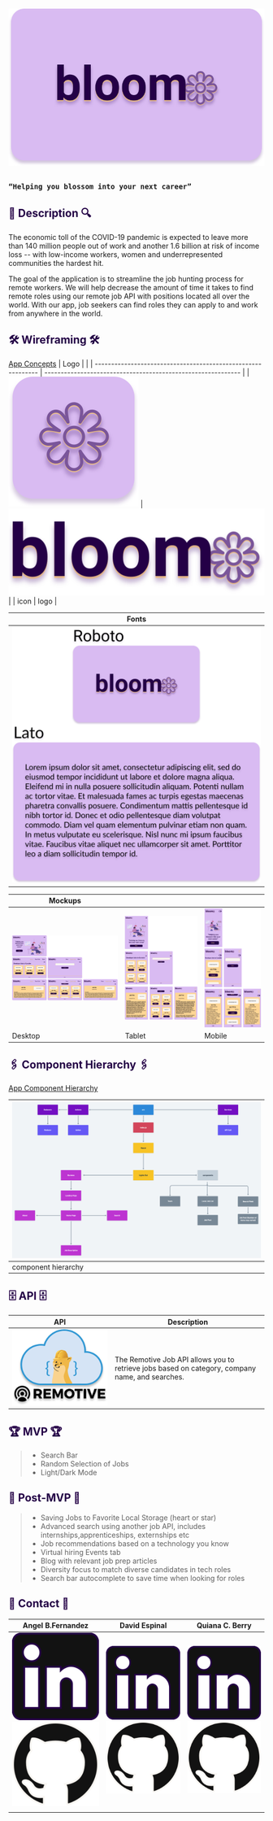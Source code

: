 # <div align="center">![bloom banner](src/images/design_elements/project-bloom-banner.svg) </div>

### `“Helping you blossom into your next career”`

## <div align="left" style='color: #240046'> 🔎 Description 🔍

<p>The economic toll of the COVID-19 pandemic is expected to leave more than 140 million people out of work and another 1.6 billion at risk of income loss -- with low-income workers, women and underrepresented communities the hardest hit.</p>
<p>
The goal of the application is to streamline the job hunting process for remote workers. We will help decrease the amount of time it takes to find remote roles using our remote job API with positions located all over the world. With our app,  job seekers can find roles they can apply to and work from anywhere in the world.
</p>

## <div align="left" style='color: #240046'> 🛠 Wireframing 🛠 </div>
[App Concepts](https://www.figma.com/file/ag4FxZ6ylZVhcD11s4rNpN/Project-Bloom?node-id=17%3A202)
| Logo                                                         |                                                              |
| ------------------------------------------------------------ | ------------------------------------------------------------ |
| ![bloom Icon](src/images/design_elements/project-bloom-icon.svg) | ![bloom Logo](src/images/logos/project-bloom-logo-light.svg) |
| icon                                                         | logo                                                         |

| Fonts                                                              |
| ------------------------------------------------------------------ |
| ![bloom Fonts](src/images/design_elements/project-bloom-fonts.svg) |


| Mockups                                                                            |                                                                                  |                                                                                         |
| ---------------------------------------------------------------------------------- | -------------------------------------------------------------------------------- | --------------------------------------------------------------------------------------- |
| ![bloom Desktop](src/images/Wireframing_and_maping/project-bloom-desktop-view.svg) | ![bloom Tablet](src/images/Wireframing_and_maping/project-bloom-tablet-view.svg) | ![bloom mobile](src/images/Wireframing_and_maping/project-bloom-native-mobile-view.svg) |
| Desktop                                                                            | Tablet                                                                           | Mobile                                                                                  |

## <div align="left" style='color: #240046'> 🖇 Component Hierarchy 🖇  </div>
[App Component Hierarchy](https://whimsical.com/project-bloom-Eypnmjf9Diz6WejykobjSM@2Ux7TurymMwgkHyMFSAA)

| ![bloom Component Hierarchy](src/images/Wireframing_and_maping/project-bloom-component-map.png) |
| ----------------------------------------------------------------------------------------------- |
| component hierarchy                                                                             |

## <div align="left" style='color: #240046'> 🗄 API 🗄 </div>

| API                                                                                                           | Description                                                                                     |
| ------------------------------------------------------------------------------------------------------------- | ----------------------------------------------------------------------------------------------- |
| [![Remotive Job API logo](src/images/logos/remotive-job-api-logo.svg)](https://remotive.io/api-documentation) | The Remotive Job API allows you to retrieve jobs based on category, company name, and searches. |

## <div align="left" style='color: #240046'> 🏆 MVP 🏆</div>
> - Search Bar
> - Random Selection of Jobs
> - Light/Dark Mode

## <div align="left" style='color: #240046'> 🔮 Post-MVP 🔮 </div>
> - Saving Jobs to Favorite Local Storage (heart or star)
> - Advanced search using another job API, includes internships,apprenticeships, externships etc
> - Job recommendations based on a technology you know 
> - Virtual hiring Events tab
> - Blog with relevant job prep articles
> - Diversity focus to match diverse candidates in tech roles
> - Search bar autocomplete to save time when looking for roles

## <div align="left" style='color: #240046'> 📠 Contact 📠</div>

| Angel B.Fernandez                                                                                                                                                                 | David Espinal                                                                                                                                                                    | Quiana C. Berry                                                                                                                                                                      |
| --------------------------------------------------------------------------------------------------------------------------------------------------------------------------------- | -------------------------------------------------------------------------------------------------------------------------------------------------------------------------------- | ------------------------------------------------------------------------------------------------------------------------------------------------------------------------------------ |
| [![LinkedIn](src/images/logos/linkedin-logo.svg)](https://www.linkedin.com/in/angelbienvenidofernandez/) [![GitHub](src/images/logos/github-logo.svg)](https://github.com/Avixph) | [![LinkedIn](src/images/logos/linkedin-logo.svg)](https://www.linkedin.com/in/david-espinal-28b91a1b7/) [![GitHub](src/images/logos/github-logo.svg)](https://github.com/DEsp04) | [![LinkedIn](src/images/logos/linkedin-logo.svg)](https://www.linkedin.com/in/quiana-c-berry-b727a7143/) [![GitHub](src/images/logos/github-logo.svg)](https://github.com/berryq460) |
|                                                                                                                                                                                   |                                                                                                                                                                                  |                                                                                                                                                                                      |
